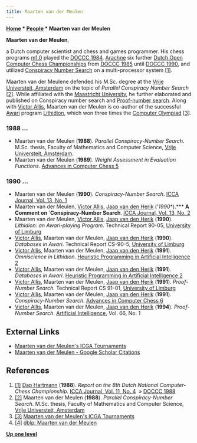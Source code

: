 ```yaml
---
title: Maarten van der Meulen
---
```

**[Home](Home "Home") \* [People](People "People") \* Maarten van der Meulen**


**Maarten van der Meulen**,  

a Dutch computer scientist and chess and games programmer. His chess programs [m1.0](M1.0 "M1.0") played the [DOCCC 1984](DOCCC_1984 "DOCCC 1984"), [Arachne](Arachne "Arachne") six further [Dutch Open Computer Chess Championships](Dutch_Open_Computer_Chess_Championship "Dutch Open Computer Chess Championship") from [DOCCC 1985](DOCCC_1985 "DOCCC 1985") until [DOCCC 1990](DOCCC_1990 "DOCCC 1990"), and utilized [Conspiracy Number Search](Conspiracy_Number_Search "Conspiracy Number Search") on a multi-processor system <a id="cite-note-1" href="#cite-ref-1">[1]</a>. 


Maarten van der Meulene defended his M.Sc. degree at the [Vrije Universteit, Amsterdam](https://en.wikipedia.org/wiki/Vrije_Universiteit) on the topic of *Parallel Conspiracy Number Search* <a id="cite-note-2" href="#cite-ref-2">[2]</a>. 
While affiliated with the [Maastricht University](Maastricht_University "Maastricht University"), he further elaborated and published on Conspiracy number search and [Proof-number search](Proof-Number_Search "Proof-Number Search"). Along with [Victor Allis](Victor_Allis "Victor Allis"), Maarten van der Meulen is co-author of the successful [Awari](Awari "Awari") program [Lithidion](https://www.game-ai-forum.org/icga-tournaments/program.php?id=259), which won three times the [Computer Olympiad](Computer_Olympiad "Computer Olympiad") <a id="cite-note-3" href="#cite-ref-3">[3]</a>.



### 1988 ...


* Maarten van der Meulen (**1988**). *Parallel Conspiracy-Number Search*. M.Sc. thesis, Faculty of Mathematics and Computer Science, [Vrije Universteit, Amsterdam](https://en.wikipedia.org/wiki/Vrije_Universiteit).
* Maarten van der Meulen (**1989**). *Weight Assessment in Evaluation Functions*. [Advances in Computer Chess 5](Advances_in_Computer_Chess_5 "Advances in Computer Chess 5")


### 1990 ...


* Maarten van der Meulen (**1990**). *Conspiracy-Number Search*. [ICCA Journal, Vol. 13, No. 1](ICGA_Journal#13_1 "ICGA Journal")
* Maarten van der Meulen, [Victor Allis](Victor_Allis "Victor Allis"), [Jaap van den Herik](Jaap_van_den_Herik "Jaap van den Herik") ('*1990**).*** **A Comment on `Conspiracy-Number Search**. [ICCA Journal, Vol. 13, No. 2](ICGA_Journal#13_2 "ICGA Journal")
* Maarten van der Meulen, [Victor Allis](Victor_Allis "Victor Allis"), [Jaap van den Herik](Jaap_van_den_Herik "Jaap van den Herik") (**1990**). *Lithidion: an Awari-playing Program*. Technical Report 90-05, [University of Limburg](Maastricht_University "Maastricht University")
* [Victor Allis](Victor_Allis "Victor Allis"), Maarten van der Meulen, [Jaap van den Herik](Jaap_van_den_Herik "Jaap van den Herik") (**1990**). *Databases in Awari*. Technical Report CS-90-5, [University of Limburg](Maastricht_University "Maastricht University")
* [Victor Allis](Victor_Allis "Victor Allis"), Maarten van der Meulen, [Jaap van den Herik](Jaap_van_den_Herik "Jaap van den Herik") (**1991**). *Omniscience in Lithidion*. [Heuristic Programming in Artificial Intelligence 2](2nd_Computer_Olympiad#Workshop "2nd Computer Olympiad")
* [Victor Allis](Victor_Allis "Victor Allis"), Maarten van der Meulen, [Jaap van den Herik](Jaap_van_den_Herik "Jaap van den Herik") (**1991**). *Databases in Awari*. [Heuristic Programming in Artificial Intelligence 2](2nd_Computer_Olympiad#Workshop "2nd Computer Olympiad")
* [Victor Allis](Victor_Allis "Victor Allis"), Maarten van der Meulen, [Jaap van den Herik](Jaap_van_den_Herik "Jaap van den Herik") (**1991**). *Proof-Number Search.* Technical Report CS 91-01, [University of Limburg](Maastricht_University "Maastricht University")
* [Victor Allis](Victor_Allis "Victor Allis"), Maarten van der Meulen, [Jaap van den Herik](Jaap_van_den_Herik "Jaap van den Herik") (**1991**). *Conspiracy-Number Search.* [Advances in Computer Chess 6](Advances_in_Computer_Chess_6 "Advances in Computer Chess 6")
* [Victor Allis](Victor_Allis "Victor Allis"), Maarten van der Meulen, [Jaap van den Herik](Jaap_van_den_Herik "Jaap van den Herik") (**1994**). *Proof-Number Search*. [Artificial Intelligence](https://en.wikipedia.org/wiki/Artificial_Intelligence_(journal)), Vol. 66, No. 1


## External Links


* [Maarten van der Meulen's ICGA Tournaments](https://www.game-ai-forum.org/icga-tournaments/person.php?id=250)
* [Maarten van der Meulen - Google Scholar Citations](https://scholar.google.nl/citations?user=7mn8vXEAAAAJ&hl=en)


## References


1. <a id="cite-ref-1" href="#cite-note-1">[1]</a> [Dap Hartmann](Dap_Hartmann "Dap Hartmann") (**1988**). *Report on the 8th Dutch National Computer-Chess Championship*. [ICCA Journal, Vol. 11, No. 4](ICGA_Journal#11_4 "ICGA Journal")  » [DOCCC 1988](DOCCC_1988 "DOCCC 1988")
2. <a id="cite-ref-2" href="#cite-note-2">[2]</a> Maarten van der Meulen (**1988**). *Parallel Conspiracy-Number Search*. M.Sc. thesis, Faculty of Mathematics and Computer Science, [Vrije Universteit, Amsterdam](https://en.wikipedia.org/wiki/Vrije_Universiteit)
3. <a id="cite-ref-3" href="#cite-note-3">[3]</a> [Maarten van der Meulen's ICGA Tournaments](https://www.game-ai-forum.org/icga-tournaments/person.php?id=250)
4. <a id="cite-ref-4" href="#cite-note-4">[4]</a> [dblp: Maarten van der Meulen](https://dblp.uni-trier.de/pers/hd/m/Meulen:Maarten_van_der)

**[Up one level](People "People")**







 
